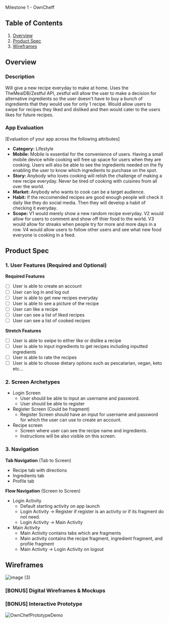 Milestone 1 - OwnCheff

## Table of Contents

1. [Overview](#Overview)
2. [Product Spec](#Product-Spec)
3. [Wireframes](#Wireframes)

## Overview

### Description

Will give a new recipe everyday to make at home. Uses the TheMealDB/Zestful API, zestful will allow the user to make a decision for alternative ingredients so the user doesn't have to buy a bunch of ingredients that they would use for only 1 recipe. Would allow users to swipe for recipes they liked and disliked and then would cater to the users likes for future recipes.

### App Evaluation

[Evaluation of your app across the following attributes]

- **Category:** Lifestyle
- **Mobile:** Mobile is essential for the convenience of users. Having a small mobile device while cooking will free up space for users when they are cooking. Users will also be able to see the ingredients needed on the fly enabling the user to know which ingredients to purchase on the spot.
- **Story:** Anybody who loves cooking will relish the challenge of making a new recipe everyday. Never be tired of cooking with cuisines from all over the world. 
- **Market:** Anybody who wants to cook can be a target audience. 
- **Habit:** If the reccomended recipes are good enough people will check it daily like they do social media. Then they will develop a habit of checking it everyday. 
- **Scope:** V1 would merely show a new random recipe everyday. V2 would allow for users to comment and show off thier food to the world. V3 would allow for streaks when people try for more and more days in a row. V4 would allow users to follow other users and see what new food everyone is cooking in a feed.

## Product Spec

### 1. User Features (Required and Optional)

**Required Features**

- [ ] User is able to create an account
- [ ] User can log in and log out
- [ ] User is able to get new recipes everyday
- [ ] User is able to see a picture of the recipe
- [ ] User can like a recipe
- [ ] User can see a list of liked recipes
- [ ] User can see a list of cooked recipes

**Stretch Features**

- [ ] User is able to swipe to either like or dislike a recipe
- [ ] User is able to input ingredients to get recipes including inputted ingredients
- [ ] User is able to rate the recipes 
- [ ] User is able to choose dietary options such as pescatarian, vegan, keto etc...

### 2. Screen Archetypes

- Login Screen
  - User should be able to input an username and password.
  - User should be able to register 
- Register Screen (Could be fragment)
    - Register Screen should have an input for username and password for which the user can use to create an account.
- Recipe screen
  - Screen where user can see the recipe name and ingredients.
  - Instructions will be also visible on this screen.

### 3. Navigation

**Tab Navigation** (Tab to Screen)

* Recipe tab with directions
* Ingredients tab
* Profile tab

**Flow Navigation** (Screen to Screen)

- Login Activity
  - Default starting activity on app launch
  - Login Activity -> Register if register is an activity or if its fragment do not need.
  - Login Activity -> Main Activity
- Main Activity
  - Main Activity contains tabs which are fragments
  - Main activity contains the recipe fragment, ingredient fragment, and profile fragment
  - Main Activity -> Login Activity on logout

## Wireframes

![image (3)](https://user-images.githubusercontent.com/37948407/230943125-080f8252-0c82-4077-90e7-484b80cc9342.png)


### [BONUS] Digital Wireframes & Mockups

### [BONUS] Interactive Prototype

![OwnChefPrototypeDemo](https://user-images.githubusercontent.com/37948407/230943261-a76ba43c-2852-4e91-9e52-606d5df53407.gif)

